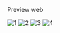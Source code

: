 
Preview web

![1](https://user-images.githubusercontent.com/49756826/173868258-dc114be4-1e1a-42d6-b04f-7bc35dccdceb.png)
![2](https://user-images.githubusercontent.com/49756826/173868263-4c364c34-a393-4321-a226-b430701163e7.png)
![3](https://user-images.githubusercontent.com/49756826/173868269-6f5fb501-4f0c-46a2-9dec-68baa6c0c243.png)
![4](https://user-images.githubusercontent.com/49756826/173868278-7f88c321-1f2b-49bb-b751-f3ed93e67a57.png)

